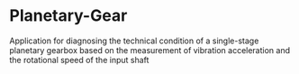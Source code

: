 # Planetary-Gear
Application for diagnosing the technical condition of a single-stage planetary gearbox based on the measurement of vibration acceleration and the rotational speed of the input shaft
